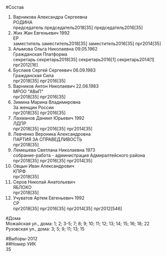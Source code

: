 #Состав  
1. Варникова Александра Сергеевна  
    РОДИНА  
    председатель председатель2018[35] председатель2016[35]  
2. Жих Жан Евгеньевич 1992  
    ЕР  
    заместитель заместитель2018[35] заместитель2016[35] прг2014[35]  
3. Алымова Ольга Николаевна 09.05.1962  
    Гражданская Платформа  
    секретарь секретарь2018[35] секретарь2016[1] секретарь2014[1] прг2012[16]  
4. Буслаев Сергей Сергеевич 06.09.1983  
    Гражданская Сила  
    прг2018[35] прг2016[35]  
5. Варников Антон Николаевич 22.06.1983  
    МРОО "АВиП"  
    прг2018[35] прг2016[35]  
6. Зимина Марина Владимировна  
    За женщин России  
    прг2018[35] прг2016[35]  
7. Лахманов Даниил Юрьевич 1992  
    ЛДПР  
    прг2018[35] прг2016[35] прг2014[35]  
8. Левченко Вероника Александровна  
    ПАРТИЯ ЗА СПРАВЕДЛИВОСТЬ  
    прг2018[35]  
9. Лемешева Светлана Николаевна 1973  
    собрание-работа - администрация Адмиралтейского района  
    прг2018[35] прг2016[35] прг2014[35]  
10. Овцын Иван Александрович  
    КПРФ  
    прг2018[35]  
11. Серов Николай Анатольевич  
    ЯБЛОКО  
    прг2018[35]  
12. Учуватов Артем Евгеньевич 1992  
    СР  
    прг2018[35] прг2016[35] прг2014[35] прг2012[546]  

#Дома  
Можайская ул., дома: 1; 2; 3-5; 7; 8; 9; 10; 11; 12; 13; 14; 15; 16; 18; 22 Рузовская ул., дома: 3; 5; 9; 11; 13; 15  
  
#Выборы-2012  
##Номер УИК  
35  
